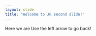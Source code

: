```yaml
---
layout: slide
title: "Welcome to JR second slide!"
---
```

Here we are
Use the left arrow to go back!

